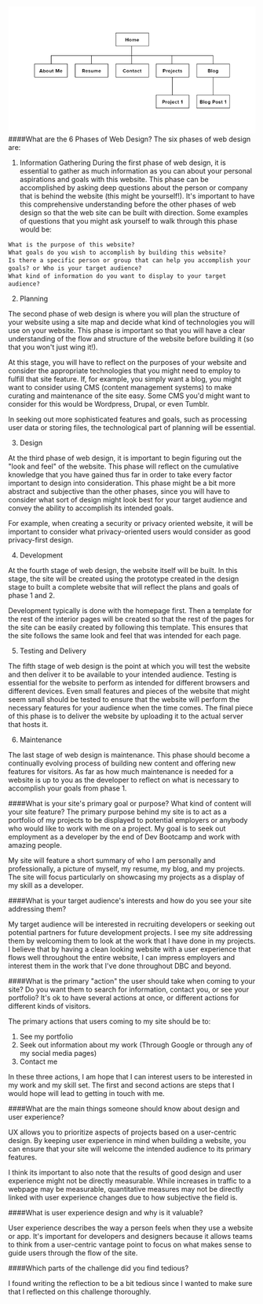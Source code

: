 ![Kevin Huang's Site Map](imgs/site-map.png)
####What are the 6 Phases of Web Design?
The six phases of web design are:
1) Information Gathering
During the first phase of web design, it is essential to gather as much information as you can about your personal aspirations and goals with this website. This phase can be accomplished by asking deep questions about the person or company that is behind the website (this might be yourself!). It's important to have this comprehensive understanding before the other phases of web design so that the web site can be built with direction.
Some examples of questions that you might ask yourself to walk through this phase would be:

```
What is the purpose of this website?
What goals do you wish to accomplish by building this website?
Is there a specific person or group that can help you accomplish your goals? or Who is your target audience?
What kind of information do you want to display to your target audience?
```

2) Planning

The second phase of web design is where you will plan the structure of your website using a site map and decide what kind of technologies you will use on your website. This phase is important so that you will have a clear understanding of the flow and structure of the website before building it (so that you won't just wing it!).

At this stage, you will have to reflect on the purposes of your website and consider the appropriate technologies that you might need to employ to fulfill that site feature. If, for example, you simply want a blog, you might want to consider using CMS (content management systems) to make curating and maintenance of the site easy. Some CMS you'd might want to consider for this would be Wordpress, Drupal, or even Tumblr. 

In seeking out more sophisticated features and goals, such as processing user data or storing files, the technological part of planning will be essential.

3) Design

At the third phase of web design, it is important to begin figuring out the "look and feel" of the website. This phase will reflect on the cumulative knowledge that you have gained thus far in order to take every factor important to design into consideration. This phase might be a bit more abstract and subjective than the other phases, since you will have to consider what sort of design might look best for your target audience and convey the ability to accomplish its intended goals.

For example, when creating a security or privacy oriented website, it will be important to consider what privacy-oriented users would consider as good privacy-first design.


4) Development

At the fourth stage of web design, the website itself will be built. In this stage, the site will be created using the prototype created in the design stage to built a complete website that will reflect the plans and goals of phase 1 and 2.

Development typically is done with the homepage first. Then a template for the rest of the interior pages will be created so that the rest of the pages for the site can be easily created by following this template. This ensures that the site follows the same look and feel that was intended for each page.

5) Testing and Delivery

The fifth stage of web design is the point at which you will test the website and then deliver it to be available to your intended audience. Testing is essential for the website to perform as intended for different browsers and different devices. Even small features and pieces of the website that might seem small should be tested to ensure that the website will perform the necessary features for your audience when the time comes. The final piece of this phase is to deliver the website by uploading it to the actual server that hosts it.

6) Maintenance

The last stage of web design is maintenance. This phase should become a continually evolving process of building new content and offering new features for visitors. As far as how much maintenance is needed for a website is up to you as the developer to reflect on what is necessary to accomplish your goals from phase 1.

####What is your site's primary goal or purpose? What kind of content will your site feature?
The primary purpose behind my site is to act as a portfolio of my projects to be displayed to potential employers or anybody who would like to work with me on a project.  My goal is to seek out employment as a developer by the end of Dev Bootcamp and work with amazing people.

My site will feature a short summary of who I am personally and professionally, a picture of myself, my resume, my blog, and my projects. The site will focus particularly on showcasing my projects as a display of my skill as a developer.

####What is your target audience's interests and how do you see your site addressing them?

My target audience will be interested in recruiting developers or seeking out potential partners for future development projects. I see my site addressing them by welcoming them to look at the work that I have done in my projects. I believe that by having a clean looking website with a user experience that flows well throughout the entire website, I can impress employers and interest them in the work that I've done throughout DBC and beyond.

####What is the primary "action" the user should take when coming to your site? Do you want them to search for information, contact you, or see your portfolio? It's ok to have several actions at once, or different actions for different kinds of visitors.

The primary actions that users coming to my site should be to:

1. See my portfolio
2. Seek out information about my work (Through Google or through any of my social media pages)
3. Contact me

In these three actions, I am hope that I can interest users to be interested in my work and my skill set. The first and second actions are steps that I would hope will lead to getting in touch with me.

####What are the main things someone should know about design and user experience?

UX allows you to prioritize aspects of projects based on a user-centric design. By keeping user experience in mind when building a website, you can ensure that your site will welcome the intended audience to its primary features.

I think its important to also note that the results of good design and user experience might not be directly measurable. While increases in traffic to a webpage may be measurable, quantitative measures may not be directly linked with user experience changes due to how subjective the field is.

####What is user experience design and why is it valuable? 

User experience describes the way a person feels when they use a website or app. It's important for developers and designers because it allows teams to think from a user-centric vantage point to focus on what makes sense to guide users through the flow of the site.

####Which parts of the challenge did you find tedious?

I found writing the reflection to be a bit tedious since I wanted to make sure that I reflected on this challenge thoroughly.
